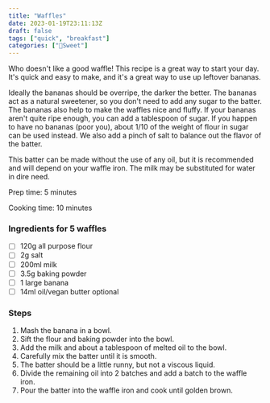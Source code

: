 ```yaml
---
title: "Waffles"
date: 2023-01-19T23:11:13Z
draft: false
tags: ["quick", "breakfast"]
categories: ["🍬Sweet"]
---
```


Who doesn't like a good waffle! This recipe is a great way to start your day. It's quick and easy to make, and it's a great way to use up leftover bananas.

Ideally the bananas should be overripe, the darker the better. The bananas act as a natural sweetener, so you don't need to add any sugar to the batter. The bananas also help to make the waffles nice and fluffy.
If your bananas aren't quite ripe enough, you can add a tablespoon of sugar.
If you happen to have no bananas (poor you), about 1/10 of the weight of flour in sugar can be used instead.
We also add a pinch of salt to balance out the flavor of the batter. 

This batter can be made without the use of any oil, but it is recommended and will depend on your waffle iron.
The milk may be substituted for water in dire need.



<div class="recipe" id="recipe">
Prep time: 5 minutes

Cooking time: 10 minutes

### Ingredients for 5 waffles
- [ ] 120g all purpose flour
- [ ] 2g salt
- [ ] 200ml milk
- [ ] 3.5g baking powder
- [ ] 1 large banana
- [ ] 14ml oil/vegan butter optional

### Steps
1. Mash the banana in a bowl.
2. Sift the flour and baking powder into the bowl.
3. Add the milk and about a tablespoon of melted oil to the bowl.
4. Carefully mix the batter until it is smooth.
5. The batter should be a little runny, but not a viscous liquid.
6. Divide the remaining oil into 2 batches and add a batch to the waffle iron.
7. Pour the batter into the waffle iron and cook until golden brown.

</div>
